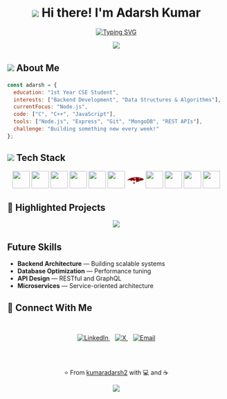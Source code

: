 <div align="center">
  
# <img src="https://media.giphy.com/media/hvRJCLFzcasrR4ia7z/giphy.gif" width="30px"/> Hi there! I'm Adarsh Kumar

[![Typing SVG](https://readme-typing-svg.herokuapp.com?font=Fira+Code&pause=1000&color=36BCF7&center=true&vCenter=true&width=435&lines=First-Year+CSE+Student;Backend+Developer+in+Making;DSA+Enthusiast;Always+Learning)](https://git.io/typing-svg)

<img src="https://media.giphy.com/media/M9gbBd9nbDrOTu1Mqx/giphy.gif" width="100"/>

</div>

## <img src="https://media.giphy.com/media/VgCDAzcKvsR6OM0uWg/giphy.gif" width="50"> About Me 

```javascript
const adarsh = {
  education: "1st Year CSE Student",
  interests: ["Backend Development", "Data Structures & Algorithms"],
  currentFocus: "Node.js",
  code: ["C", "C++", "JavaScript"],
  tools: ["Node.js", "Express", "Git", "MongoDB", "REST APIs"],
  challenge: "Building something new every week!"
};
```

## <img src="https://media.giphy.com/media/WUlplcMpOCEmTGBtBW/giphy.gif" width="40"> Tech Stack  

<p align="center">
  <img src="https://cdn.jsdelivr.net/gh/devicons/devicon/icons/c/c-original.svg" width="40" height="40"/>
  <img src="https://cdn.jsdelivr.net/gh/devicons/devicon/icons/cplusplus/cplusplus-original.svg" width="40" height="40"/>
  <img src="https://cdn.jsdelivr.net/gh/devicons/devicon/icons/javascript/javascript-original.svg" width="40" height="40"/>
  <img src="https://cdn.jsdelivr.net/gh/devicons/devicon/icons/nodejs/nodejs-original.svg" width="40" height="40"/>
  <img src="https://cdn.jsdelivr.net/gh/devicons/devicon/icons/express/express-original.svg" width="40" height="40"/>
  <img src="https://cdn.jsdelivr.net/gh/devicons/devicon/icons/mongodb/mongodb-original.svg" width="40" height="40"/>
  <img src="https://raw.githubusercontent.com/github/explore/80688e429a7d4ef2fca1e82350fe8e3517d3494d/topics/mongoose/mongoose.png" width="40" height="40"/>
  <img src="https://cdn.jsdelivr.net/gh/devicons/devicon/icons/git/git-original.svg" width="40" height="40"/>
  <img src="https://cdn.jsdelivr.net/gh/devicons/devicon/icons/github/github-original.svg" width="40" height="40"/>
  <img src="https://www.vectorlogo.zone/logos/getpostman/getpostman-icon.svg" width="40" height="40"/>
  <img src="https://cdn.jsdelivr.net/gh/devicons/devicon/icons/linux/linux-original.svg" width="40" height="40"/>
</p>

## 📌 Highlighted Projects

<div align="center">
  <a href="https://github.com/kumaradarsh2/news-app">
    <img src="https://github-readme-stats.vercel.app/api/pin/?username=kumaradarsh2&repo=news-app&theme=tokyonight" />
  </a>
</div>

<!---
### 📰 News Application
> Built an intelligent news aggregator with real-time updates and AI-driven content curation

* Leveraged news APIs to fetch current events
* Integrated AI for personalized article recommendations
* Created responsive UI for seamless experience across devices

--->


##  Future Skills 

-  **Backend Architecture** — Building scalable systems
-  **Database Optimization** — Performance tuning
-  **API Design** — RESTful and GraphQL
-  **Microservices** — Service-oriented architecture

<!---
## 📊 GitHub Stats

<div align="center">
  <img src="https://github-readme-stats.vercel.app/api?username=kumaradarsh2&show_icons=true&theme=radical" alt="GitHub Stats" />
  <img src="https://github-readme-streak-stats.herokuapp.com/?user=kumaradarsh2&theme=radical" alt="GitHub Streak" />
</div>

<div align="center">
  <img src="https://komarev.com/ghpvc/?username=kumaradarsh2&color=blueviolet&style=flat-square" alt="Profile views" />
</div>
--->

## 🔗 Connect With Me

<br>

<p align="center">
  <a href="https://linkedin.com/in/kumaradarsh2">
    <img src="https://img.shields.io/badge/LinkedIn-0077B5?style=for-the-badge&logo=linkedin&logoColor=white" alt="LinkedIn"/>
  </a>
  &nbsp;&nbsp;
  <a href="https://twitter.com/kumar_adarsh2">
    <img src="https://img.shields.io/badge/X-000000?style=for-the-badge&logo=x&logoColor=white" alt="X"/>
  </a>
  &nbsp;&nbsp;
  <a href="mailto:adarshkr241@gmail.com">
    <img src="https://img.shields.io/badge/Email-D14836?style=for-the-badge&logo=gmail&logoColor=white" alt="Email"/>
  </a>
</p>

<br>
<br>

<p align="center">
  ⭐️ From <a href="https://github.com/kumaradarsh2">kumaradarsh2</a> with 💻 and ☕
</p>

<p align="center">
  <img src="https://media.giphy.com/media/7j2hfyeVcDtf2/giphy.gif" width="180" />
</p>
